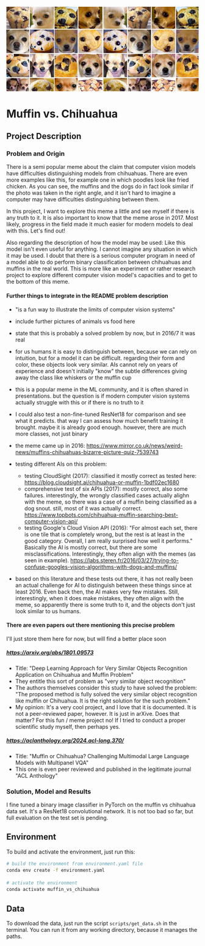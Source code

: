 ![Chihuahua or Muffin?](images/title_image.jpg)

# Muffin vs. Chihuahua

## Project Description

### Problem and Origin
There is a semi popular meme about the claim that computer vision models have
difficulties distinguishing models from chihuahuas. There are even more
examples like this, for example one in which poodles look like fried chicken.
As you can see, the muffins and the dogs do in fact look similar if the photo
was taken in the right angle, and it isn't hard to imagine a computer may have
difficulties distinguishing between them.

In this project, I want to explore this meme a little and see myself
if there is any truth to it.
It is also important to know that the meme arose in 2017.
Most likely, progress in the field made it much easier for modern models to
deal with this.
Let's find out!

Also regarding the description of how the model may be used: 
Like this model isn't even useful for anything.
I cannot imagine any situation in which it may be used.
I doubt that there is a serious computer program in need of a model able to do
perform binary classification between chihuahuas and muffins in the real world.
This is more like an experiment or rather research project to explore
different computer vision model's capacities and to get to the bottom of this
meme.

#### Further things to integrate in the README problem description

- "is a fun way to illustrate the limits of computer vision systems"
- include further pictures of animals vs food here
- state that this is probably a solved problem by now, but in 2016/7 it was real
- for us humans it is easy to distinguish between, because we can rely on 
intuition, but for a model it can be difficult. regarding their form and color,
these objects look very similar. AIs cannot rely on years of experience and
doesn't initially "know" the subtle differences giving away the class like
whiskers or the muffin cup
- this is a popular meme in the ML community, and it is often shared in
presentations. but the question is if modern computer vision systems actually
struggle with this or if there is no truth to it
- I could also test a non-fine-tuned ResNet18 for comparison and see what it
predicts. that way I can assess how much benefit training it brought. maybe it
is already good enough. however, there are much more classes, not just binary
- the meme came up in 2016: 
https://www.mirror.co.uk/news/weird-news/muffins-chihuahuas-bizarre-picture-quiz-7539743


- testing different AIs on this problem:
    - testing CloudSight (2017): classified it mostly correct
    as tested here: https://blog.cloudsight.ai/chihuahua-or-muffin-1bdf02ec1680
    - comprehensive test of six APIs (2017):
    mostly correct, also some failures.
    interestingly, the wrongly classified cases actually alighn with the meme,
    so there was a case of a muffin being classified as a dog snout.
    still, most of it was actually correct.
    https://www.topbots.com/chihuahua-muffin-searching-best-computer-vision-api/
    - testing Google's Cloud Vision API (2016):
    "For almost each set, there is one tile that is completely wrong, but the
    rest is at least in the good category.
    Overall, I am really surprised how well it performs."
    Basically the AI is mostly correct, but there are some misclassifications.
    Interestingly, they often align with the memes (as seen in example).
    https://labs.steren.fr/2016/03/27/trying-to-confuse-googles-vision-algorithms-with-dogs-and-muffins/
- based on this literature and these tests out there, it has not really been an
actual challenge for AI to distinguish between these things since at least 2016.
Even back then, the AI makes very few mistakes.
Still, interestingly, when it does make mistakes, they often align with the
meme, so apparently there is some truth to it, and the objects don't just look
similar to us humans.

#### There are even papers out there mentioning this precise problem
I'll just store them here for now, but will find a better place soon

##### https://arxiv.org/abs/1801.09573

- Title: "Deep Learning Approach for Very Similar Objects Recognition
Application on Chihuahua and Muffin Problem"
- They entitle this sort of problem as "very similar object recognition"
- The authors themselves consider this study to have solved the problem:
"The proposed method is fully solved the very similar object recognition like
muffin or Chihuahua. It is the right solution for the such problem."
- My opinion: It's a very cool project, and I love that it is documented.
It is not a peer-reviewed paper, however.
It is just in arXive.
Does that matter? For this fun / meme project no!
If I tried to conduct a proper scientific study myself, then perhaps yes.

##### https://aclanthology.org/2024.acl-long.370/

- Title: "Muffin or Chihuahua? Challenging Multimodal Large Language Models with
Multipanel VQA"
- This one is even peer reviewed and published in the legitimate journal
"ACL Anthology"

### Solution, Model and Results

I fine tuned a binary image classifier in PyTorch on the muffin vs chihuahua
data set.
It's a ResNet18 convolutional network.
It is not too bad so far, but full evaluation on the test set is pending.

## Environment
To build and activate the environment, just run this:
```bash
# build the environment from environment.yaml file
conda env create -f environment.yaml

# activate the environment
conda activate muffin_vs_chihuahua
```

## Data
To download the data, just run the script `scripts/get_data.sh` in the terminal.
You can run it from any working directory, because it manages the paths.


